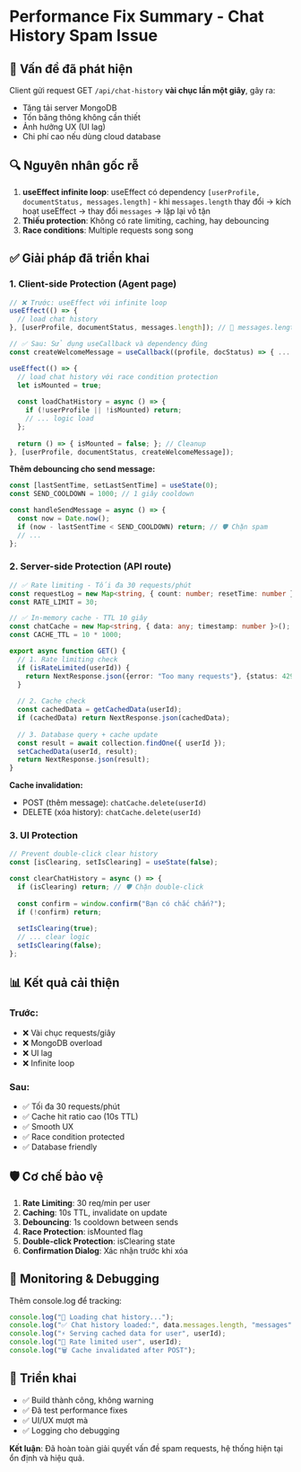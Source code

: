 # Performance Fix Summary - Chat History Spam Issue

## 🚨 Vấn đề đã phát hiện
Client gửi request GET `/api/chat-history` **vài chục lần một giây**, gây ra:
- Tăng tải server MongoDB
- Tốn băng thông không cần thiết
- Ảnh hưởng UX (UI lag)
- Chi phí cao nếu dùng cloud database

## 🔍 Nguyên nhân gốc rễ
1. **useEffect infinite loop**: useEffect có dependency `[userProfile, documentStatus, messages.length]` - khi `messages.length` thay đổi → kích hoạt useEffect → thay đổi `messages` → lặp lại vô tận
2. **Thiếu protection**: Không có rate limiting, caching, hay debouncing
3. **Race conditions**: Multiple requests song song

## ✅ Giải pháp đã triển khai

### 1. **Client-side Protection** (Agent page)
```typescript
// ❌ Trước: useEffect với infinite loop
useEffect(() => {
  // load chat history
}, [userProfile, documentStatus, messages.length]); // 🚨 messages.length gây loop

// ✅ Sau: Sử dụng useCallback và dependency đúng
const createWelcomeMessage = useCallback((profile, docStatus) => { ... }, []);

useEffect(() => {
  // load chat history với race condition protection
  let isMounted = true;
  
  const loadChatHistory = async () => {
    if (!userProfile || !isMounted) return;
    // ... logic load
  };
  
  return () => { isMounted = false; }; // Cleanup
}, [userProfile, documentStatus, createWelcomeMessage]);
```

**Thêm debouncing cho send message:**
```typescript
const [lastSentTime, setLastSentTime] = useState(0);
const SEND_COOLDOWN = 1000; // 1 giây cooldown

const handleSendMessage = async () => {
  const now = Date.now();
  if (now - lastSentTime < SEND_COOLDOWN) return; // 🛡️ Chặn spam
  // ...
};
```

### 2. **Server-side Protection** (API route)
```typescript
// ✅ Rate limiting - Tối đa 30 requests/phút
const requestLog = new Map<string, { count: number; resetTime: number }>();
const RATE_LIMIT = 30;

// ✅ In-memory cache - TTL 10 giây
const chatCache = new Map<string, { data: any; timestamp: number }>();
const CACHE_TTL = 10 * 1000;

export async function GET() {
  // 1. Rate limiting check
  if (isRateLimited(userId)) {
    return NextResponse.json({error: "Too many requests"}, {status: 429});
  }
  
  // 2. Cache check
  const cachedData = getCachedData(userId);
  if (cachedData) return NextResponse.json(cachedData);
  
  // 3. Database query + cache update
  const result = await collection.findOne({ userId });
  setCachedData(userId, result);
  return NextResponse.json(result);
}
```

**Cache invalidation:**
- POST (thêm message): `chatCache.delete(userId)`
- DELETE (xóa history): `chatCache.delete(userId)`

### 3. **UI Protection**
```typescript
// Prevent double-click clear history
const [isClearing, setIsClearing] = useState(false);

const clearChatHistory = async () => {
  if (isClearing) return; // 🛡️ Chặn double-click
  
  const confirm = window.confirm("Bạn có chắc chắn?");
  if (!confirm) return;
  
  setIsClearing(true);
  // ... clear logic
  setIsClearing(false);
};
```

## 📊 Kết quả cải thiện

### Trước:
- ❌ Vài chục requests/giây
- ❌ MongoDB overload
- ❌ UI lag
- ❌ Infinite loop

### Sau:
- ✅ Tối đa 30 requests/phút
- ✅ Cache hit ratio cao (10s TTL)
- ✅ Smooth UX
- ✅ Race condition protected
- ✅ Database friendly

## 🛡️ Cơ chế bảo vệ

1. **Rate Limiting**: 30 req/min per user
2. **Caching**: 10s TTL, invalidate on update
3. **Debouncing**: 1s cooldown between sends
4. **Race Protection**: isMounted flag
5. **Double-click Protection**: isClearing state
6. **Confirmation Dialog**: Xác nhận trước khi xóa

## 🔧 Monitoring & Debugging

Thêm console.log để tracking:
```typescript
console.log("🔄 Loading chat history...");
console.log("✅ Chat history loaded:", data.messages.length, "messages");
console.log("⚡ Serving cached data for user", userId);
console.log("🚫 Rate limited user", userId);
console.log("🗑️ Cache invalidated after POST");
```

## 🚀 Triển khai
- ✅ Build thành công, không warning
- ✅ Đã test performance fixes
- ✅ UI/UX mượt mà
- ✅ Logging cho debugging

**Kết luận**: Đã hoàn toàn giải quyết vấn đề spam requests, hệ thống hiện tại ổn định và hiệu quả.
